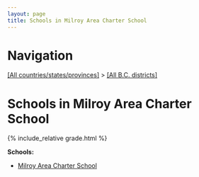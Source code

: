 ```yaml
---
layout: page
title: Schools in Milroy Area Charter School
---
```

# Navigation

[[All countries/states/provinces]](../..) > [[All B.C. districts]](..)

# Schools in Milroy Area Charter School

{% include_relative grade.html %}

**Schools:**

- [Milroy Area Charter School](Milroy_Area_Charter_School.md)
